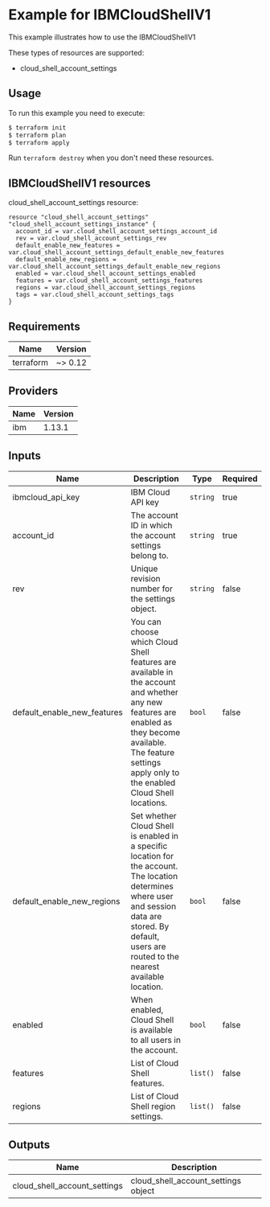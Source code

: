 # Example for IBMCloudShellV1

This example illustrates how to use the IBMCloudShellV1

These types of resources are supported:

* cloud_shell_account_settings

## Usage

To run this example you need to execute:

```bash
$ terraform init
$ terraform plan
$ terraform apply
```

Run `terraform destroy` when you don't need these resources.


## IBMCloudShellV1 resources

cloud_shell_account_settings resource:

```hcl
resource "cloud_shell_account_settings" "cloud_shell_account_settings_instance" {
  account_id = var.cloud_shell_account_settings_account_id
  rev = var.cloud_shell_account_settings_rev
  default_enable_new_features = var.cloud_shell_account_settings_default_enable_new_features
  default_enable_new_regions = var.cloud_shell_account_settings_default_enable_new_regions
  enabled = var.cloud_shell_account_settings_enabled
  features = var.cloud_shell_account_settings_features
  regions = var.cloud_shell_account_settings_regions
  tags = var.cloud_shell_account_settings_tags
}
```

## Requirements

| Name | Version |
|------|---------|
| terraform | ~> 0.12 |

## Providers

| Name | Version |
|------|---------|
| ibm | 1.13.1 |

## Inputs

| Name | Description | Type | Required |
|------|-------------|------|---------|
| ibmcloud\_api\_key | IBM Cloud API key | `string` | true |
| account_id | The account ID in which the account settings belong to. | `string` | true |
| rev | Unique revision number for the settings object. | `string` | false |
| default_enable_new_features | You can choose which Cloud Shell features are available in the account and whether any new features are enabled as they become available. The feature settings apply only to the enabled Cloud Shell locations. | `bool` | false |
| default_enable_new_regions | Set whether Cloud Shell is enabled in a specific location for the account. The location determines where user and session data are stored. By default, users are routed to the nearest available location. | `bool` | false |
| enabled | When enabled, Cloud Shell is available to all users in the account. | `bool` | false |
| features | List of Cloud Shell features. | `list()` | false |
| regions | List of Cloud Shell region settings. | `list()` | false |

## Outputs

| Name | Description |
|------|-------------|
| cloud_shell_account_settings | cloud_shell_account_settings object |
